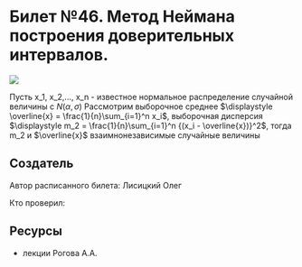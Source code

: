 # Билет №46. Метод Неймана построения доверительных интервалов.
![](./graph1.png)

Пусть x_1, x_2,..., x_n - известное нормальное распределение случайной величины с $\displaystyle N(\alpha, \sigma)$
Рассмотрим выборочное среднее $\displaystyle \overline{x} = \frac{1}{n}\sum_{i=1}^n x_i$, выборочная дисперсия $\displaystyle m_2 = \frac{1}{n}\sum_{i=1}^n {(x_i - \overline{x})}^2$, тогда m_2 и $\overline{x}$ взаимнонезависимые случайные величины


## Создатель

Автор расписанного билета: Лисицкий Олег

Кто проверил:


## Ресурсы
- лекции Рогова А.А.
